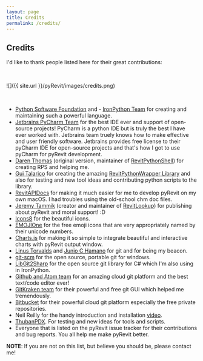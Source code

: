 ```yaml
---
layout: page
title: Credits
permalink: /credits/
---
```


## Credits

I'd like to thank people listed here for their great contributions:

&nbsp;

![]({{ site.url }}/pyRevit/images/credits.png)

&nbsp;

- [Python Software Foundation](https://www.python.org) and - [IronPython Team](http://ironpython.net) for creating and maintaining such a powerful language.
- [Jetbrains PyCharm Team](https://www.jetbrains.com/pycharm) for the best IDE ever and support of open-source projects! PyCharm is a python IDE but is truly the best I have ever worked with. Jetbrains team truely knows how to make effective and user friendly software. Jetbrains provides free license to their pyCharm IDE for open-source projects and that's how I got to use pyCharm for pyRevit development.
- [Daren Thomas](https://github.com/daren-thomas) (original version, maintainer of [RevitPythonShell](https://github.com/architecture-building-systems/revitpythonshell)) for creating RPS and helping me.
- [Gui Talarico](https://github.com/gtalarico) for creating the amazing [RevitPythonWrapper Library](http://revitpythonwrapper.readthedocs.io/) and also for testing and new tool ideas and contributing python scripts to the library.
- [RevitAPIDocs](http://www.revitapidocs.com) for making it much easier for me to develop pyRevit on my own macOS. I had troubles using the old-school chm doc files.
- [Jeremy Tammik](https://github.com/jeremytammik) (creator and maintainer of [RevitLookup](https://github.com/jeremytammik/RevitLookup)) for publishing about pyRevit and moral support! :D
- [Icons8](https://icons8.com/) for the beautiful icons.
- [EMOJIOne](http://emojione.com) for the free emoji icons that are very appropriately named by their unicode numbers.
- [Charts.js](http://www.chartjs.org) for making it so simple to integrate beautiful and interactive charts with pyRevit output window.
- [Linus Torvalds](https://en.wikipedia.org/wiki/Linus_Torvalds) and [Junio C Hamano](https://github.com/gitster) for git and for being my beacon.
- [git-scm](https://git-scm.com) for the open source, portable git for windows.
- [LibGit2Sharp](https://github.com/libgit2/libgit2sharp) for the open source git library for C# which I'm also using in IronPython.
- [Github and Atom team](https://atom.io) for an amazing cloud git platform and the best text/code editor ever!
- [GitKraken team](https://www.gitkraken.com) for their powerful and free git GUI which helped me tremendously.
- [Bitbucket](https://bitbucket.org) for their powerful cloud git platform especially the free private repositories.
- Neil Reilly for the handy introduction and installation [video](https://www.youtube.com/watch?v=71rvCspWNHs).
- [ThubanPDX](https://github.com/ThubanPDX). For testing and new ideas for tools and scripts.
- Everyone that is listed on the pyRevit issue tracker for their contributions and bug reports. You all help me make pyRevit better.

**NOTE**: If you are not on this list, but believe you should be, please contact me!
